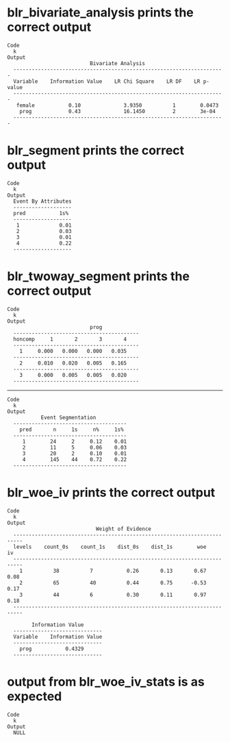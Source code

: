 # blr_bivariate_analysis prints the correct output

    Code
      k
    Output
                               Bivariate Analysis                           
      ---------------------------------------------------------------------
      Variable    Information Value    LR Chi Square    LR DF    LR p-value 
      ---------------------------------------------------------------------
       female           0.10              3.9350          1        0.0473   
        prog            0.43              16.1450         2        3e-04    
      ---------------------------------------------------------------------

# blr_segment prints the correct output

    Code
      k
    Output
      Event By Attributes 
      -------------------
      pred           1s%  
      -------------------
       1             0.01 
       2             0.03 
       3             0.01 
       4             0.22 
      -------------------
      

# blr_twoway_segment prints the correct output

    Code
      k
    Output
                               prog              
      -----------------------------------------
      honcomp     1       2       3       4     
      -----------------------------------------
        1     0.000   0.000   0.000   0.035   
      -----------------------------------------
        2     0.010   0.020   0.005   0.165   
      -----------------------------------------
        3     0.000   0.005   0.005   0.020   
      -----------------------------------------

---

    Code
      k
    Output
               Event Segmentation           
      -------------------------------------
        pred       n     1s     n%     1s%  
      -------------------------------------
         1        24     2     0.12    0.01 
         2        11     5     0.06    0.03 
         3        20     2     0.10    0.01 
         4        145    44    0.72    0.22 
      -------------------------------------
      

# blr_woe_iv prints the correct output

    Code
      k
    Output
                                 Weight of Evidence                             
      -------------------------------------------------------------------------
      levels    count_0s    count_1s    dist_0s    dist_1s        woe      iv   
      -------------------------------------------------------------------------
        1          38          7           0.26       0.13       0.67     0.08  
        2          65          40          0.44       0.75      -0.53     0.17  
        3          44          6           0.30       0.11       0.97     0.18  
      -------------------------------------------------------------------------
      
            Information Value       
      -----------------------------
      Variable    Information Value 
      -----------------------------
        prog           0.4329       
      -----------------------------

# output from blr_woe_iv_stats is as expected

    Code
      k
    Output
      NULL

